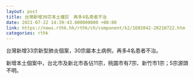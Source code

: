 ```yaml
---
layout: post
title: 台灣新增30宗本土確診　再多4名患者不治
date: 2021-07-22 14:39:43.000000000 +08:00
link: https://news.rthk.hk/rthk/ch/component/k2/1602042-20210722.htm
categories: rthk
---
```


台灣新增33宗新型肺炎個案，30宗屬本土病例，再多4名患者不治。

新增本土個案中，台北市及新北市各佔11宗，桃園市有7宗、新竹市1宗；5宗源頭不明。
